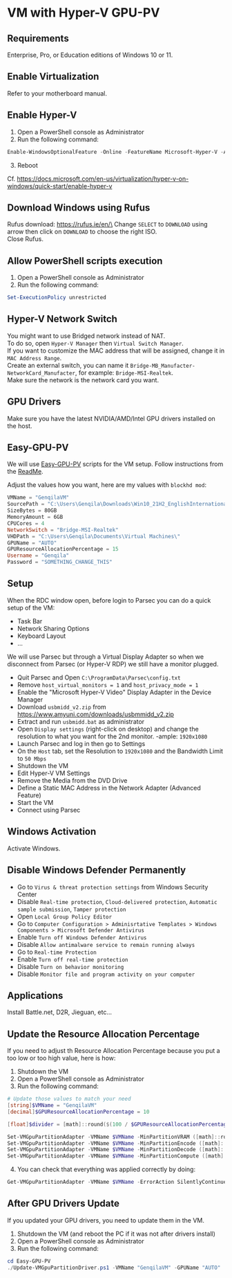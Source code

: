 # VM with Hyper-V GPU-PV

## Requirements

Enterprise, Pro, or Education editions of Windows 10 or 11.

## Enable Virtualization

Refer to your motherboard manual.

## Enable Hyper-V

1) Open a PowerShell console as Administrator
2) Run the following command:

```powershell
Enable-WindowsOptionalFeature -Online -FeatureName Microsoft-Hyper-V -All
```

3) Reboot

Cf. https://docs.microsoft.com/en-us/virtualization/hyper-v-on-windows/quick-start/enable-hyper-v

## Download Windows using Rufus

Rufus download: https://rufus.ie/en/\
Change `SELECT` to `DOWNLOAD` using arrow then click on `DOWNLOAD` to choose the right ISO.\
Close Rufus.

## Allow PowerShell scripts execution

1) Open a PowerShell console as Administrator
2) Run the following command:

```powershell
Set-ExecutionPolicy unrestricted
```

## Hyper-V Network Switch

You might want to use Bridged network instead of NAT.\
To do so, open `Hyper-V Manager` then `Virtual Switch Manager`.\
If you want to customize the MAC address that will be assigned, change it in `MAC Address Range`.\
Create an external switch, you can name it `Bridge-MB_Manufacter-NetworkCard_Manufacter`, for example: `Bridge-MSI-Realtek`.\
Make sure the network is the network card you want.

## GPU Drivers

Make sure you have the latest NVIDIA/AMD/Intel GPU drivers installed on the host.

## Easy-GPU-PV

We will use [Easy-GPU-PV](https://github.com/jamesstringerparsec/Easy-GPU-PV) scripts for the VM setup. Follow instructions from the [ReadMe](https://github.com/jamesstringerparsec/Easy-GPU-PV#instructions).

Adjust the values how you want, here are my values with `blockhd mod`:

```powershell
VMName = "GenqilaVM"
SourcePath = "C:\Users\Genqila\Downloads\Win10_21H2_EnglishInternational_x64.iso"
SizeBytes = 80GB
MemoryAmount = 6GB
CPUCores = 4
NetworkSwitch = "Bridge-MSI-Realtek"
VHDPath = "C:\Users\Genqila\Documents\Virtual Machines\"
GPUName = "AUTO"
GPUResourceAllocationPercentage = 15
Username = "Genqila"
Password = "SOMETHING_CHANGE_THIS"
```

## Setup

When the RDC window open, before login to Parsec you can do a quick setup of the VM:

- Task Bar
- Network Sharing Options
- Keyboard Layout
- ...

We will use Parsec but through a Virtual Display Adapter so when we disconnect from Parsec (or Hyper-V RDP) we still have a monitor plugged.

- Quit Parsec and Open `C:\ProgramData\Parsec\config.txt`
- Remove `host_virtual_monitors = 1` and `host_privacy_mode = 1`
- Enable the "Microsoft Hyper-V Video" Display Adapter in the Device Manager
- Download `usbmidd_v2.zip` from https://www.amyuni.com/downloads/usbmmidd_v2.zip
- Extract and run `usbmidd.bat` as administrator
- Open `Display settings` (right-click on desktop) and change the resolution to what you want for the 2nd monitor. -ample: `1920x1080`
- Launch Parsec and log in then go to Settings
- On the `Host` tab, set the Resolution to `1920x1080` and the Bandwidth Limit to `50 Mbps`
- Shutdown the VM
- Edit Hyper-V VM Settings
- Remove the Media from the DVD Drive
- Define a Static MAC Address in the Network Adapter (Advanced Feature)
- Start the VM
- Connect using Parsec

## Windows Activation

Activate Windows.

## Disable Windows Defender Permanently

- Go to `Virus & threat protection settings` from Windows Security Center
- Disable `Real-time protection`, `Cloud-delivered protection`, `Automatic sample submission`, `Tamper protection`
- Open `Local Group Policy Editor`
- Go to `Computer Configuration > Adminisrtative Templates > Windows Components > Microsoft Defender Antivirus`
- Enable `Turn off Windows Defender Antivirus`
- Disable `Allow antimalware service to remain running always`
- Go to `Real-time Protection`
- Enable `Turn off real-time protection`
- Disable `Turn on behavior monitoring`
- Disable `Monitor file and program activity on your computer`

## Applications

Install Battle.net, D2R, Jieguan, etc...

## Update the Resource Allocation Percentage

If you need to adjust th Resource Allocation Percentage because you put a too low or too high value, here is how:

1) Shutdown the VM
2) Open a PowerShell console as Administrator
3) Run the following command:

```powershell
# Update those values to match your need
[string]$VMName = "GenqilaVM"
[decimal]$GPUResourceAllocationPercentage = 10

[float]$divider = [math]::round($(100 / $GPUResourceAllocationPercentage), 2)

Set-VMGpuPartitionAdapter -VMName $VMName -MinPartitionVRAM ([math]::round($(1000000000 / $divider))) -MaxPartitionVRAM ([math]::round($(1000000000 / $divider))) -OptimalPartitionVRAM ([math]::round($(1000000000 / $divider)))
Set-VMGpuPartitionAdapter -VMName $VMName -MinPartitionEncode ([math]::round($(18446744073709551615 / $divider))) -MaxPartitionEncode ([math]::round($(18446744073709551615 / $divider))) -OptimalPartitionEncode ([math]::round($(18446744073709551615 / $divider)))
Set-VMGpuPartitionAdapter -VMName $VMName -MinPartitionDecode ([math]::round($(1000000000 / $divider))) -MaxPartitionDecode ([math]::round($(1000000000 / $divider))) -OptimalPartitionDecode ([math]::round($(1000000000 / $divider)))
Set-VMGpuPartitionAdapter -VMName $VMName -MinPartitionCompute ([math]::round($(1000000000 / $divider))) -MaxPartitionCompute ([math]::round($(1000000000 / $divider))) -OptimalPartitionCompute ([math]::round($(1000000000 / $divider)))
```

4) You can check that everything was applied correctly by doing:

```powershell
Get-VMGpuPartitionAdapter -VMName $VMName -ErrorAction SilentlyContinue
```

## After GPU Drivers Update

If you updated your GPU drivers, you need to update them in the VM.

1) Shutdown the VM (and reboot the PC if it was not after drivers install)
2) Open a PowerShell console as Administrator
3) Run the following command:

```powershell
cd Easy-GPU-PV
./Update-VMGpuPartitionDriver.ps1 -VMName "GenqilaVM" -GPUName "AUTO"
```
